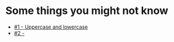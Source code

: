 # Some things you might not know

- [#1 - Uppercase and lowercase](./number/1.md)
- [#2 - ](./number/2.md)
